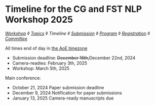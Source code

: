 # Timeline for the CG and FST NLP Workshop 2025

*[Workshop](index.md) ◊ [Topics](topics.md) ◊ Timeline ◊ [Submission](submission.md) ◊ [Program](program.md) ◊ [Registration](registration.md) ◊ [Committee](programcommittee.md)*

All times end of day in [the AoE timezone]()

* Submission deadline: ~~December 16th,~~December 22nd, 2024
* Camera-readies: February 3th, 2025
* Workshop: March 5th, 2025

Main conference:
* October 21, 2024           Paper submission deadline
* December 9, 2024         Notification for paper submissions
* January 13, 2025           Camera-ready manuscripts due
